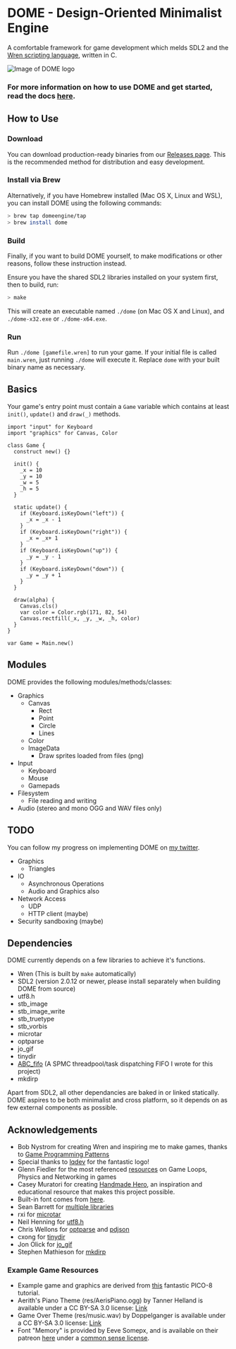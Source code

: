# DOME - Design-Oriented Minimalist Engine

A comfortable framework for game development which melds SDL2 and the [Wren scripting language](http://wren.io), written in C.

![Image of DOME logo](https://domeengine.com/assets/logo200.png)

### For more information on how to use DOME and get started, read the docs [here](https://domeengine.com).

## How to Use

### Download

You can download production-ready binaries from our [Releases page](https://github.com/domeengine/dome/releases/latest). This is the recommended method for distribution and easy development.

### Install via Brew

Alternatively, if you have Homebrew installed (Mac OS X, Linux and WSL), you can install DOME using the following commands:

```bash
> brew tap domeengine/tap
> brew install dome
```

### Build

Finally, if you want to build DOME yourself, to make modifications or other reasons, follow these instruction instead.

Ensure you have the shared SDL2 libraries installed on your system first, then to build, run:

```bash
> make
```

This will create an executable named `./dome` (on Mac OS X and Linux), and `./dome-x32.exe` or `./dome-x64.exe`.

### Run

Run `./dome [gamefile.wren]` to run your game. If your initial file is called `main.wren`, just running `./dome` will execute it. Replace `dome` with your built binary name as necessary.

## Basics

Your game's entry point must contain a `Game` variable which contains at least `init()`, `update()` and `draw(_)` methods.

```wren
import "input" for Keyboard
import "graphics" for Canvas, Color

class Game {
  construct new() {}

  init() {
    _x = 10
    _y = 10
    _w = 5
    _h = 5
  }

  static update() {
    if (Keyboard.isKeyDown("left")) {
      _x = _x - 1
    }
    if (Keyboard.isKeyDown("right")) {
      _x = _x+ 1
    }
    if (Keyboard.isKeyDown("up")) {
      _y = _y - 1
    }
    if (Keyboard.isKeyDown("down")) {
      _y = _y + 1
    }
  }

  draw(alpha) {
    Canvas.cls()
    var color = Color.rgb(171, 82, 54)
    Canvas.rectfill(_x, _y, _w, _h, color)
  }
}

var Game = Main.new()
```

## Modules

DOME provides the following modules/methods/classes:

- Graphics
  - Canvas
    - Rect
    - Point
    - Circle
    - Lines
  - Color
  - ImageData
    - Draw sprites loaded from files (png)
- Input
  - Keyboard
  - Mouse
  - Gamepads
- Filesystem
  - File reading and writing
- Audio (stereo and mono OGG and WAV files only)

## TODO

You can follow my progress on implementing DOME on [my twitter](https://twitter.com/avivbeeri/status/1012448692119457798).

- Graphics
  - Triangles
- IO
  - Asynchronous Operations
  - Audio and Graphics also
- Network Access
  - UDP
  - HTTP client (maybe)
- Security sandboxing (maybe)

## Dependencies

DOME currently depends on a few libraries to achieve it's functions.

- Wren (This is built by `make` automatically)
- SDL2 (version 2.0.12 or newer, please install separately when building DOME from source)
- utf8.h
- stb_image
- stb_image_write
- stb_truetype
- stb_vorbis
- microtar
- optparse
- jo_gif
- tinydir
- [ABC_fifo](https://github.com/avivbeeri/abc) (A SPMC threadpool/task dispatching FIFO I wrote for this project)
- mkdirp

Apart from SDL2, all other dependancies are baked in or linked statically. DOME aspires to be both minimalist and cross platform, so it depends on as few external components as possible.

## Acknowledgements

- Bob Nystrom for creating Wren and inspiring me to make games, thanks to [Game Programming Patterns](http://gameprogrammingpatterns.com)
- Special thanks to [lqdev](https://github.com/liquid600pgm) for the fantastic logo!
- Glenn Fiedler for the most referenced [resources](https://gafferongames.com/) on Game Loops, Physics and Networking in games
- Casey Muratori for creating [Handmade Hero](https://hero.handmade.network), an inspiration and educational resource that makes this project possible.
- Built-in font comes from [here](https://github.com/dhepper/font8x8).
- Sean Barrett for [multiple libraries](https://github.com/nothings/stb)
- rxi for [microtar](https://github.com/rxi/microtar)
- Neil Henning for [utf8.h](https://github.com/sheredom/utf8.h)
- Chris Wellons for [optparse](https://github.com/skeeto/optparse) and [pdjson](https://github.com/skeeto/pdjson)
- cxong for [tinydir](https://github.com/cxong/tinydir)
- Jon Olick for [jo_gif](https://www.jonolick.com/home/gif-writer)
- Stephen Mathieson for [mkdirp](https://github.com/stephenmathieson/mkdirp.c)


### Example Game Resources

- Example game and graphics are derived from [this](https://ztiromoritz.github.io/pico-8-shooter/) fantastic PICO-8 tutorial.
- Aerith's Piano Theme (res/AerisPiano.ogg) by Tanner Helland is available under a CC BY-SA 3.0 license: [Link](http://www.tannerhelland.com/68/aeris-theme-piano/)
- Game Over Theme (res/music.wav) by Doppelganger is available under a CC BY-SA 3.0 license: [Link](https://opengameart.org/content/game-over-theme)
- Font "Memory" is provided by Eeve Somepx, and is available on their patreon [here](https://www.patreon.com/posts/free-font-memory-28150678) under a [common sense license](http://www.palmentieri.it/somepx/license.txt).
